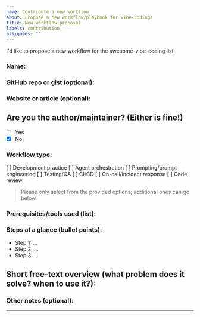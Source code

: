 ```yaml
---
name: Contribute a new workflow
about: Propose a new workflow/playbook for vibe-coding!
title: New workflow proposal
labels: contribution
assignees: ""
---
```


I'd like to propose a new workflow for the awesome-vibe-coding list:

### Name: <workflow name>

### GitHub repo or gist (optional):

### Website or article (optional):

## Are you the author/maintainer? (Either is fine!)

- [ ] Yes
- [x] No

### Workflow type:

[ ] Development practice
[ ] Agent orchestration
[ ] Prompting/prompt engineering
[ ] Testing/QA
[ ] CI/CD
[ ] On-call/incident response
[ ] Code review

> Please only select from the provided options; additional ones can go below.

### Prerequisites/tools used (list):

<tools>

### Steps at a glance (bullet points):

- Step 1: ...
- Step 2: ...
- Step 3: ...

## Short free-text overview (what problem does it solve? when to use it?):

<overview>

<!-- e.g.
Trunk-based AI pairing: a daily agent pairing cadence with small PRs, automated test gates, and reproducible prompts.
-->

### Other notes (optional):

<notes>

---

<!--
 - Contributions should be fully functioning or clearly reproducible
 - Your contribution will be edited by our AI agents, and may be moved to a different category
-->
